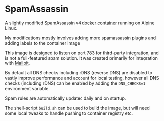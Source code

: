 # SpamAssassin

A slightly modified SpamAssassin v4 [docker container](https://hub.docker.com/r/axllent/spamassassin)
running on Alpine Linux.

My modifications mostly involves adding more spamassassin plugins and adding labels to the container 
image

This image is designed to listen on port 783 for third-party integration, and is not a full-featured
spam solution. It was created primarily for integration with [Mailpit](https://mailpit.axllent.org).

By default all DNS checks including rDNS (reverse DNS) are disabled to vastly improve performance and 
account for local testing, however all DNS checks (including rDNS) can be enabled by adding the 
`DNS_CHECKS=1` environment variable.

Spam rules are automatically updated daily and on startup.

The shell-script `build.sh` can be used to build the image, but will need some local tweaks to handle
pushing to container registry etc.
